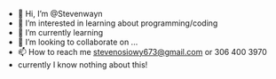 - 👋 Hi, I’m @Stevenwayn
- 👀 I’m interested in learning about programming/coding
- 🌱 I’m currently learning 
- 💞️ I’m looking to collaborate on ...
- 📫 How to reach me stevenosiowy673@gmail.com or 306 400 3970
- currently I know nothing about this! 
<!---
Stevenwayn/Stevenwayn is a ✨ special ✨ repository because its `README.md` (this file) appears on your GitHub profile.
You can click the Preview link to take a look at your changes.
--->
